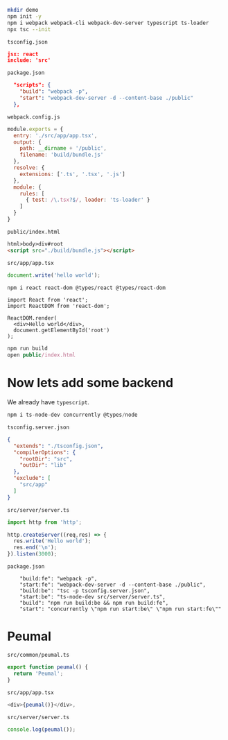 ```sh
mkdir demo
npm init -y
npm i webpack webpack-cli webpack-dev-server typescript ts-loader
npx tsc --init
```

`tsconfig.json`
```json
jsx: react
include: 'src'
```

`package.json`
```json
  "scripts": {
    "build": "webpack -p",
    "start": "webpack-dev-server -d --content-base ./public"
  },
```

`webpack.config.js`
```js
module.exports = {
  entry: './src/app/app.tsx',
  output: {
    path: __dirname + '/public',
    filename: 'build/bundle.js'
  },
  resolve: {
    extensions: ['.ts', '.tsx', '.js']
  },
  module: {
    rules: [
      { test: /\.tsx?$/, loader: 'ts-loader' }
    ]
  }
}
```


`public/index.html`
```html
html>body>div#root
<script src="./build/bundle.js"></script>
```

`src/app/app.tsx`
```js
document.write('hello world');
```


```sh
npm i react react-dom @types/react @types/react-dom
```
```tsx
import React from 'react';
import ReactDOM from 'react-dom';

ReactDOM.render(
  <div>Hello world</div>,
  document.getElementById('root')
);
```

```js
npm run build
open public/index.html
```

# Now lets add some backend

We already have `typescript`.
```js
npm i ts-node-dev concurrently @types/node
```

`tsconfig.server.json`
```json
{
  "extends": "./tsconfig.json",
  "compilerOptions": {
    "rootDir": "src",
    "outDir": "lib"
  },
  "exclude": [
    "src/app"
  ]
}
```

`src/server/server.ts`
```ts
import http from 'http';

http.createServer((req,res) => {
  res.write('Hello world');
  res.end('\n');
}).listen(3000);
```

`package.json`
```
    "build:fe": "webpack -p",
    "start:fe": "webpack-dev-server -d --content-base ./public",
    "build:be": "tsc -p tsconfig.server.json",
    "start:be": "ts-node-dev src/server/server.ts",
    "build": "npm run build:be && npm run build:fe",
    "start": "concurrently \"npm run start:be\" \"npm run start:fe\""
```

# Peumal 
`src/common/peumal.ts`
```ts
export function peumal() {
  return 'Peumal';
}
```

`src/app/app.tsx`
```ts
<div>{peumal()}</div>,
```

`src/server/server.ts`
```ts
console.log(peumal());
```
